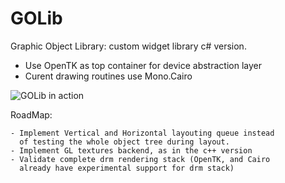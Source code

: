 GOLib
=====

Graphic Object Library: custom widget library c# version.

- Use OpenTK as top container for device abstraction layer
- Curent drawing routines use Mono.Cairo

![GOLib in action](/GOLib/blob/master/magic3d.png?raw=true "Magic3d")

RoadMap:

    - Implement Vertical and Horizontal layouting queue instead
      of testing the whole object tree during layout.
    - Implement GL textures backend, as in the c++ version
    - Validate complete drm rendering stack (OpenTK, and Cairo
      already have experimental support for drm stack)

